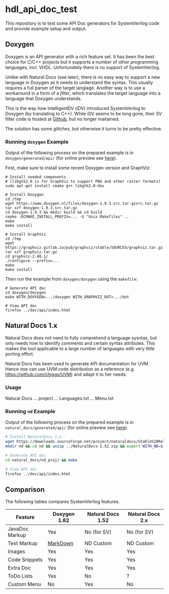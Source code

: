 hdl_api_doc_test
================

This repository is to test some API Doc generators for SystemVerilog code and provide example setup and output.

Doxygen
-------

Doxygen is an API generator with a rich feature set. It has been the best choice for C/C++ projects
but it supports a number of other programming languages, incl. VHDL. Unfortunately there is no support
of SystemVerilog.

Unlike with Natural Docs (see later), there is no easy way to support a new language in Doxygen as
it needs to understand the syntax. This usually requires a full parser of the target langiage. Another
way is to use a workaround in a form of a *filter*, which translates the target language into a language
that Doxygen understands.

This is the way how IntelligentDV (iDV) introduced SystemVerilog to Doxygen (by translating to C++).
While iDV seems to be long gone, their SV filter code is hosted at [Github](https://www.github.com/SeanOBoyle/),
but no longer maitained.

The solution has some *glitches*, but otherwise it turns to be pretty effective.

### Running `doxygen` Example ###

Output of the following process on the prepared example is in `doxygen/generated/api/` (for
online preview see [here](https://brabect1.github.io/hdl_api_doc_test/doxygen/generated/api/)).

First, make sure to install some recent Doxygen version and GraphViz:

```
# Install needed components
# (libgtk2.0 is for GraphViz to support PNG and other raster formats)
sudo apt-get install cmake g++ libgtk2.0-dev

# Install Doxygen
cd /tmp
wget https://www.doxygen.nl/files/doxygen-1.9.3.src.tar.gzsrc.tar.gz
tar xzf doxygen-1.9.3.src.tar.gz
cd doxygen-1.9.3 && mkdir build && cd build
cmake -DCMAKE_INSTALL_PREFIX=... -G "Unix Makefiles" ..
make
make install

# Install GraphViz
cd /tmp
wget https://graphviz.gitlab.io/pub/graphviz/stable/SOURCES/graphviz.tar.gz
tar xzf graphviz.tar.gz
cd graphviz-2.40.1/
./configure --prefix=...
make
make install
```

Then run the example from `doxygen/doxygen` using the `makefile`:

```
# Generate API doc
cd doxygen/doxygen
make WITH_DOXYGEN=.../doxygen WITH_GRAPHVIZ_DOT=.../dot

# View API doc
firefox ../doc/api/index.html
```

Natural Docs 1.x
----------------

Natural Docs does not need to fully comprehend a language sysntax, but only needs how to identify
comments and certain syntax attributes. This makes the tool applicable to a large number of languages
with very little porting effort.

Natural Docs has been used to generate API documentation for UVM. Hence one can use UVM code
distribution as a reference (e.g. https://github.com/chiggs/UVM) and adapt it to her needs.

### Usage ###

Natural Docs ... project ... Languages.txt ... Menu.txt

### Running `nd` Example ###

Output of the following process on the prepared example is in `natural_docs/generated/api/` (for
online preview see [here](https://brabect1.github.io/hdl_api_doc_test/natural_docs/generated/api/)).

```bash
# Install NaturalDocs 1.x
wget https://downloads.sourceforge.net/project/naturaldocs/Stable%20Releases/1.52/NaturalDocs-1.52.zip
mkdir nd && cd nd && unzip ../NaturalDocs-1.52.zip && export WITH_ND=$(pwd)/NaturalDocs

# Generate API doc
cd natural_docs/nd_proj/ && make

# View API doc
firefox ../doc/api/index.html
```

Comparison
----------

The following tables compares SystemVerilog features.

Feature    | Doxygen 1.82  | Natural Docs 1.52   | Natural Docs 2.x
-----------|---------------|---------------------|--------------------
JavaDoc Markup |  Yes          | No (for SV)         | No (for SV)
Text Markup   |  [MarkDown](https://daringfireball.net/projects/markdown/syntax)     | ND Custom           | ND Custom 
Images     |  Yes          |  Yes                | Yes
Code Snippets |  Yes         |  Yes                 | Yes
Extra Doc  |  Yes          |  Yes                | Yes
ToDo Lists |  Yes          |  No                 | ?
Custom Menu   |  No           |  Yes                | No

